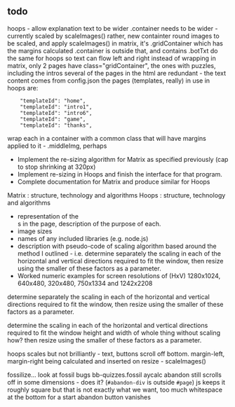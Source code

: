 ## todo


hoops - allow explanation text to be wider
  .container needs to be wider - currently scaled by scaleImages()
rather, new containter round images to be scaled, and apply scaleImages()
in matrix, it's .gridContainer which has the margins calculated
.container is outside that, and contains .botTxt
do the same for hoops so text can flow left and right instead of wrapping
in matrix, only 2 pages have class="gridContainer", the ones with puzzles, including the intros
several of the pages in the html are redundant - the text content comes from config.json
the pages (templates, really) in use in hoops are:

        "templateId": "home",
        "templateId": "intro1",
        "templateId": "intro6",
        "templateId": "game",
        "templateId": "thanks",

wrap each in a container with a common class that will have margins applied to it - .middleImg, perhaps

* Implement the re-sizing algorithm for Matrix as specified previously (cap to stop shrinking at 320px)
* Implement re-sizing in Hoops and finish the interface for that program.
* Complete documentation for Matrix and produce similar for Hoops

Matrix : structure, technology and algorithms
Hoops : structure, technology and algorithms
* representation of the <div>s in the page, description of the purpose of each.
* image sizes
* names of any included libraries (e.g. node.js)
* description with pseudo-code of scaling algorithm based around the method I outlined - i.e. determine separately the scaling in each of the horizontal and vertical directions required to fit the window, then resize using the smaller of these factors as a parameter.
* Worked numeric examples for screen resolutions of (HxV) 1280x1024, 640x480, 320x480, 750x1334 and 1242x2208

determine separately the scaling in each of the horizontal and vertical directions required to fit the window, then resize using the smaller of these factors as a parameter.

determine the scaling in each of the horizontal and vertical directions required to fit the window
  height and width of whole thing without scaling
    how?
then resize using the smaller of these factors as a parameter.


hoops scales but not brilliantly - text, buttons scroll off bottom. margin-left, margin-right being calculated and inserted on resize - scaleImages()

fossilize... look at fossil bugs bb-quizzes.fossil
aycalc
    abandon still scrolls off in some dimensions - does it? (`#abandon-div` is outside `#page`)
    js keeps it roughly square but that is not exactly what we want, too much whitespace at the bottom for a start
    abandon button vanishes

